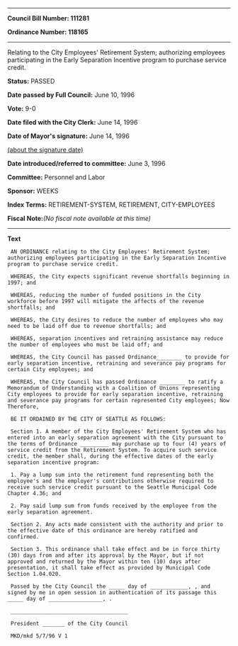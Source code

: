 

********

**Council Bill Number: 111281**
   
**Ordinance Number: 118165**
********

 Relating to the City Employees' Retirement System; authorizing employees participating in the Early Separation Incentive program to purchase service credit.

**Status:** PASSED
   
**Date passed by Full Council:** June 10, 1996
   
**Vote:** 9-0
   
**Date filed with the City Clerk:** June 14, 1996
   
**Date of Mayor's signature:** June 14, 1996
   
[(about the signature date)](/~public/approvaldate.htm)
   
   
   
**Date introduced/referred to committee:** June 3, 1996
   
**Committee:** Personnel and Labor
   
**Sponsor:** WEEKS
   
   
**Index Terms:** RETIREMENT-SYSTEM, RETIREMENT, CITY-EMPLOYEES

**Fiscal Note:**_(No fiscal note available at this time)_

********

**Text**
   
```
 AN ORDINANCE relating to the City Employees' Retirement System; authorizing employees participating in the Early Separation Incentive program to purchase service credit.

 WHEREAS, the City expects significant revenue shortfalls beginning in 1997; and

 WHEREAS, reducing the number of funded positions in the City workforce before 1997 will mitigate the affects of the revenue shortfalls; and

 WHEREAS, the City desires to reduce the number of employees who may need to be laid off due to revenue shortfalls; and

 WHEREAS, separation incentives and retraining assistance may reduce the number of employees who must be laid off; and

 WHEREAS, the City Council has passed Ordinance________ to provide for early separation incentive, retraining and severance pay programs for certain City employees; and

 WHEREAS, the City Council has passed Ordinance ________ to ratify a Memorandum of Understanding with a Coalition of Unions representing City employees to provide for early separation incentive, retraining and severance pay programs for certain represented City employees; Now Therefore,

 BE IT ORDAINED BY THE CITY OF SEATTLE AS FOLLOWS:

 Section 1. A member of the City Employees' Retirement System who has entered into an early separation agreement with the City pursuant to the terms of Ordinance _________ may purchase up to four (4) years of service credit from the Retirement System. To acquire such service credit, the member shall, during the effective dates of the early separation incentive program:

 1. Pay a lump sum into the retirement fund representing both the employee's and the employer's contributions otherwise required to receive such service credit pursuant to the Seattle Municipal Code Chapter 4.36; and

 2. Pay said lump sum from funds received by the employee from the early separation agreement.

 Section 2. Any acts made consistent with the authority and prior to the effective date of this ordinance are hereby ratified and confirmed.

 Section 3. This ordinance shall take effect and be in force thirty (30) days from and after its approval by the Mayor, but if not approved and returned by the Mayor within ten (10) days after presentation, it shall take effect as provided by Municipal Code Section 1.04.020.

 Passed by the City Council the _____ day of ____________, , and signed by me in open session in authentication of its passage this _____ day of _________________, .

 _____________________________________

 President _______ of the City Council

 MKD/mkd 5/7/96 V 1

```
